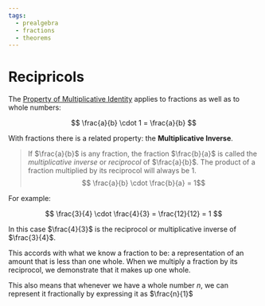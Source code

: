 ```yaml
---
tags:
  - prealgebra
  - fractions
  - theorems
---
```


# Recipricols

The [Property of Multiplicative Identity](Multiplicative%20identity.md) applies
to fractions as well as to whole numbers:

$$
\frac{a}{b} \cdot 1 = \frac{a}{b}
$$

With fractions there is a related property: the **Multiplicative Inverse**.

> If $\frac{a}{b}$ is any fraction, the fraction $\frac{b}{a}$ is called the
> _multiplicative inverse_ or _reciprocol_ of $\frac{a}{b}$. The product of a
> fraction multiplied by its reciprocol will always be 1. $$ \frac{a}{b} \cdot
> \frac{b}{a} = 1$$

For example:

$$
\frac{3}{4} \cdot \frac{4}{3} = \frac{12}{12} = 1
$$

In this case $\frac{4}{3}$ is the reciprocol or multiplicative inverse of
$\frac{3}{4}$.

This accords with what we know a fraction to be: a representation of an amount
that is less than one whole. When we multiply a fraction by its reciprocol, we
demonstrate that it makes up one whole.

This also means that whenever we have a whole number $n$, we can represent it
fractionally by expressing it as $\frac{n}{1}$

